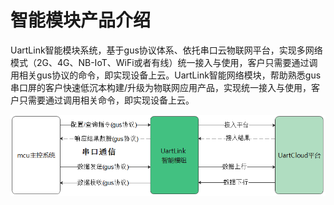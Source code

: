 # 智能模块产品介绍

UartLink智能模块系统，基于gus协议体系、依托串口云物联网平台，实现多网络模式（2G、4G、NB-IoT、WiFi或者有线）统一接入与使用，客户只需要通过调用相关gus协议的命令，即实现设备上云。UartLink智能网络模块，帮助熟悉gus串口屏的客户快速低沉本构建/升级为物联网应用产品，实现统一接入与使用，客户只需要通过调用相关命令，即实现设备上云。

![](../.gitbook/assets/image%20%285%29.png)




